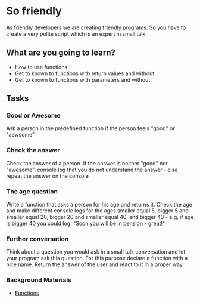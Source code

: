 # So friendly

As friendly developers we are creating friendly programs. So you have to create a very polite script which is an expert in small talk.

## What are you going to learn?

* How to use functions
* Get to known to functions with return values and without
* Get to known to functions with parameters and without

## Tasks

### Good or Awesome
Ask a person in the predefined function if the person feels "good" or "aewsome"

### Check the answer
Check the answer of a person. If the answer is neither "good" nor "awesome", console log that you do not understand the answer - else repeat the answer on the console

### The age question
Write a function that asks a person for his age and returns it. Check the age and make different console logs for the ages smaller equal 5, bigger 5 and smaller equal 20, bigger 20 and smaller equal 40, and bigger 40 - e.g. if age is bigger 40 you could log: "Soon you
will be in pension - great!"

### Further conversation
Think about a question you would ask in a small talk conversation and let your program ask this question. For this purpose declare a function with a nice name. Return the answer of the user and react to it in a proper way.

### Background Materials
* [Functions](https://javascript.info/function-basics)
